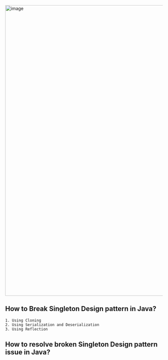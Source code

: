 <img width="930" alt="image" src="https://github.com/abhijitxroy/design-pattern/assets/161963891/e153f22f-76d8-4f6e-9d32-57da51587d36">

How to Break Singleton Design pattern in Java?
-
    1. Using Cloning
    2. Using Serialization and Deserialization
    3. Using Reflection

How to resolve broken Singleton Design pattern issue in Java?
-
  
